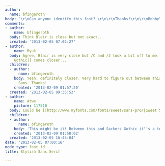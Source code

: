 ```yaml
---
author:
  name: bfingeroth
body: "\r\nCan anyone identify this font? \r\n\r\nThanks!\r\n\r\nBobby\r\n\r\n[img:sites/default/files/old-images/bonjour_nicole_4283.png]"
comments:
- author:
    name: bfingeroth
  body: Think Blair is close but not exact...
  created: '2013-02-05 07:02:27'
- author:
    name: Ryuk
  body: Agree, Blair is very close but /C and /J look a bit off to me. May be [[http://myfonts.us/td-OKcCry|Sackers
    Gothic]] comes closer...
  children:
  - author:
      name: bfingeroth
    body: Yeah, definitely closer. Very hard to figure out between this and Sweet
      Sans. Thanks!
    created: '2013-02-09 01:57:20'
  created: '2013-02-05 09:35:53'
- author:
    name: Atwe
    picture: 117510
  body: Could be [[http://www.myfonts.com/fonts/sweet/sans-pro/|Sweet Sans]].
  children:
  - author:
      name: bfingeroth
    body: 'This might be it! Between this and Sackers Gothic it''s a tough call! Thanks!  '
    created: '2013-02-09 01:58:02'
  created: '2013-02-05 16:45:04'
date: '2013-02-05 07:00:16'
node_type: font_id
title: Stylish Sans Serif

---
```

